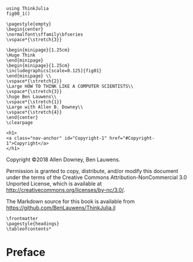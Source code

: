 ```@eval
using ThinkJulia
fig00_1()
```

```@raw latex
\pagestyle{empty}
\begin{center}
\normalfont\sffamily\bfseries
\vspace*{\stretch{3}}

\begin{minipage}{1.25cm}
\Huge Think
\end{minipage}
\begin{minipage}{1.25cm}
\includegraphics[scale=0.125]{fig01}
\end{minipage} \\
\vspace*{\stretch{2}}
\Large HOW TO THINK LIKE A COMPUTER SCIENTISTS\\
\vspace*{\stretch{3}}
\huge Ben Lauwens\\
\vspace*{\stretch{1}}
\Large with Allen B. Downey\\
\vspace*{\stretch{4}}
\end{center}
\clearpage
```

```@raw html
<h1>
<a class="nav-anchor" id="Copyright-1" href="#Copyright-1">Copyright</a>
</h1>
```

Copyright ©2018 Allen Downey, Ben Lauwens.

Permission is granted to copy, distribute, and/or modify this document under the terms of the Creative Commons Attribution-NonCommercial 3.0 Unported
License, which is available at <http://creativecommons.org/licenses/by-nc/3.0/>.

The Markdown source for this book is available from <https://github.com/BenLauwens/ThinkJulia.jl>

```@raw latex
\frontmatter
\pagestyle{headings}
\tableofcontents*
```

# Preface